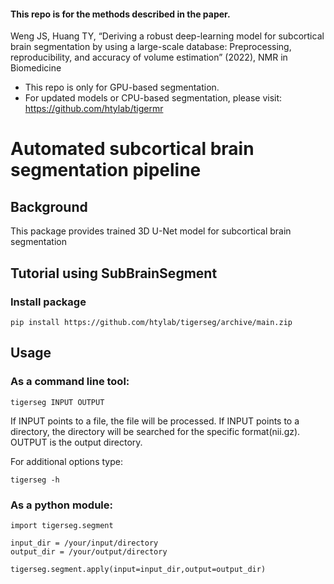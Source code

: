 #### This repo is for the methods described in the paper.
Weng JS, Huang TY, “Deriving a robust deep-learning model for subcortical brain segmentation by using a large-scale database: Preprocessing, reproducibility, and accuracy of volume estimation” (2022), NMR in Biomedicine


* This repo is only for GPU-based segmentation.
* For updated models or CPU-based segmentation, please visit: https://github.com/htylab/tigermr

# Automated subcortical brain segmentation pipeline

## Background
This package provides trained 3D U-Net model for subcortical brain segmentation


## Tutorial using SubBrainSegment

### Install package

    pip install https://github.com/htylab/tigerseg/archive/main.zip 

## Usage

### As a command line tool:

    tigerseg INPUT OUTPUT

If INPUT points to a file, the file will be processed. If INPUT points to a directory, the directory will be searched for the specific format(nii.gz).
OUTPUT is the output directory.

For additional options type:

    tigerseg -h



### As a python module:

```
import tigerseg.segment

input_dir = /your/input/directory
output_dir = /your/output/directory

tigerseg.segment.apply(input=input_dir,output=output_dir)
```
